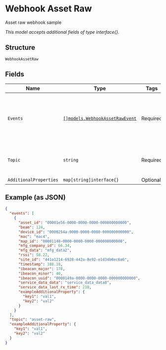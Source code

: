 
# Webhook Asset Raw

Asset raw webhook sample

*This model accepts additional fields of type interface{}.*

## Structure

`WebhookAssetRaw`

## Fields

| Name | Type | Tags | Description |
|  --- | --- | --- | --- |
| `Events` | [`[]models.WebhookAssetRawEvent`](../../doc/models/webhook-asset-raw-event.md) | Required | List of events<br>**Constraints**: *Minimum Items*: `1`, *Unique Items Required* |
| `Topic` | `string` | Required | Topic subscribed to<br>**Default**: `"asset-raw"` |
| `AdditionalProperties` | `map[string]interface{}` | Optional | - |

## Example (as JSON)

```json
{
  "events": [
    {
      "asset_id": "00001e56-0000-0000-0000-000000000000",
      "beam": 124,
      "device_id": "0000254a-0000-0000-0000-000000000000",
      "mac": "mac4",
      "map_id": "00001148-0000-0000-0000-000000000000",
      "mfg_company_id": 66.34,
      "mfg_data": "mfg_data2",
      "rssi": 58.22,
      "site_id": "441a1214-6928-442a-8e92-e1d34b8ec6a6",
      "timestamp": 188.18,
      "ibeacon_major": 178,
      "ibeacon_minor": 40,
      "ibeacon_uuid": "0000149a-0000-0000-0000-000000000000",
      "service_data_data": "service_data_data8",
      "service_data_last_rx_time": 210,
      "exampleAdditionalProperty": {
        "key1": "val1",
        "key2": "val2"
      }
    }
  ],
  "topic": "asset-raw",
  "exampleAdditionalProperty": {
    "key1": "val1",
    "key2": "val2"
  }
}
```

